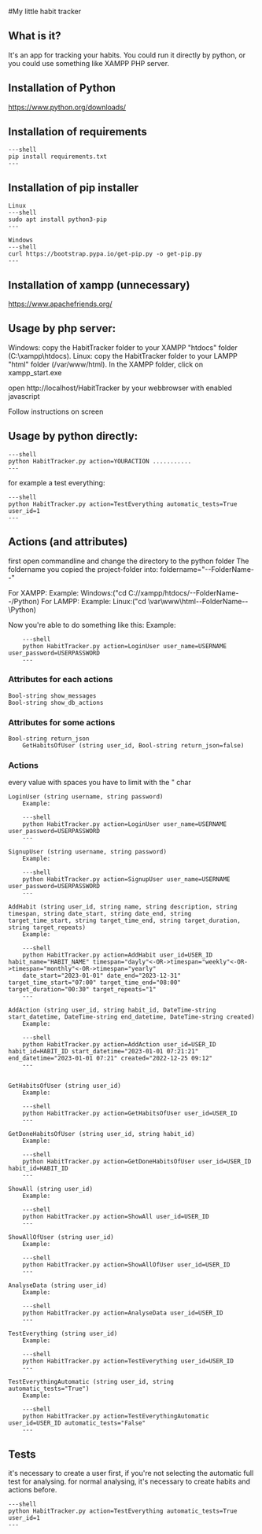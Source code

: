 #My little habit tracker

## What is it?

It's an app for tracking your habits.
You could run it directly by python, or you could use something like XAMPP PHP server.

## Installation of Python

https://www.python.org/downloads/


## Installation of requirements

    ---shell
    pip install requirements.txt
    ---


## Installation of pip installer
    Linux
    ---shell
    sudo apt install python3-pip
    ---

    Windows
    ---shell
    curl https://bootstrap.pypa.io/get-pip.py -o get-pip.py
    ---


## Installation of xampp (unnecessary)

https://www.apachefriends.org/


## Usage by php server:
Windows:
copy the HabitTracker folder to your XAMPP "htdocs" folder (C:\xampp\htdocs\).
Linux:
copy the HabitTracker folder to your LAMPP "html" folder (/var/www/html).
In the XAMPP folder, click on xampp_start.exe

open http://localhost/HabitTracker by your webbrowser with enabled javascript

Follow instructions on screen


## Usage by python directly:

    ---shell
    python HabitTracker.py action=YOURACTION ...........
    ---

for example a test everything:

    ---shell
    python HabitTracker.py action=TestEverything automatic_tests=True user_id=1
    ---


## Actions (and attributes)

first open commandline and change the directory to the python folder
The foldername you copied the project-folder into: 
	foldername="--FolderName--"
	
For XAMPP:
	Example:
	Windows:("cd C://xampp/htdocs/--FolderName--/Python)
For LAMPP:
	Example:
	Linux:("cd \var\www\html\--FolderName--\Python)

Now you're able to do something like this:
        Example: 
    
        ---shell
        python HabitTracker.py action=LoginUser user_name=USERNAME user_password=USERPASSWORD
        ---


### Attributes for each actions

	Bool-string show_messages
	Bool-string show_db_actions


### Attributes for some actions
    
	Bool-string return_json
        GetHabitsOfUser (string user_id, Bool-string return_json=false)


### Actions

every value with spaces you have to limit with the " char
	
    LoginUser (string username, string password)
        Example: 
    
        ---shell
        python HabitTracker.py action=LoginUser user_name=USERNAME user_password=USERPASSWORD
        ---
    
    SignupUser (string username, string password)
        Example: 
    
        ---shell
        python HabitTracker.py action=SignupUser user_name=USERNAME user_password=USERPASSWORD
        ---
    
    AddHabit (string user_id, string name, string description, string timespan, string date_start, string date_end, string target_time_start, string target_time_end, string target_duration, string target_repeats)
        Example: 
    
        ---shell
        python HabitTracker.py action=AddHabit user_id=USER_ID habit_name="HABIT_NAME" timespan="dayly"<-OR->timespan="weekly"<-OR->timespan="monthly"<-OR->timespan="yearly"
        date_start="2023-01-01" date_end="2023-12-31" target_time_start="07:00" target_time_end="08:00" target_duration="00:30" target_repeats="1"
        ---
    
    AddAction (string user_id, string habit_id, DateTime-string start_datetime, DateTime-string end_datetime, DateTime-string created)
        Example: 
    
        ---shell
        python HabitTracker.py action=AddAction user_id=USER_ID habit_id=HABIT_ID start_datetime="2023-01-01 07:21:21" end_datetime="2023-01-01 07:21" created="2022-12-25 09:12"
        ---
    
    
    GetHabitsOfUser (string user_id)
        Example: 
    
        ---shell
        python HabitTracker.py action=GetHabitsOfUser user_id=USER_ID
        ---
    
    GetDoneHabitsOfUser (string user_id, string habit_id)
        Example: 
    
        ---shell
        python HabitTracker.py action=GetDoneHabitsOfUser user_id=USER_ID habit_id=HABIT_ID
        ---
    
    ShowAll (string user_id)
        Example: 
    
        ---shell
        python HabitTracker.py action=ShowAll user_id=USER_ID
        ---
    
    ShowAllOfUser (string user_id)
        Example: 
    
        ---shell
        python HabitTracker.py action=ShowAllOfUser user_id=USER_ID
        ---
		
    AnalyseData (string user_id)
        Example: 
    
        ---shell
        python HabitTracker.py action=AnalyseData user_id=USER_ID
        ---		
    
    TestEverything (string user_id)
        Example: 
    
        ---shell
        python HabitTracker.py action=TestEverything user_id=USER_ID
        ---
    
    TestEverythingAutomatic (string user_id, string automatic_tests="True")
        Example: 
    
        ---shell
        python HabitTracker.py action=TestEverythingAutomatic user_id=USER_ID automatic_tests="False"
        ---

## Tests

it's necessary to create a user first, if you're not selecting the automatic full test
for analysing.
for normal analysing, it's necessary to create habits and actions before.

	---shell
	python HabitTracker.py action=TestEverything automatic_tests=True user_id=1
	---
